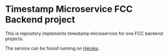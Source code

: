 # Timestamp Microservice FCC Backend project

This is repository implements timestamp microservice for one FCC backend projects.

The service can be found running on [Heroku](https://timestamp-ms-ellacodecamp.herokuapp.com)

